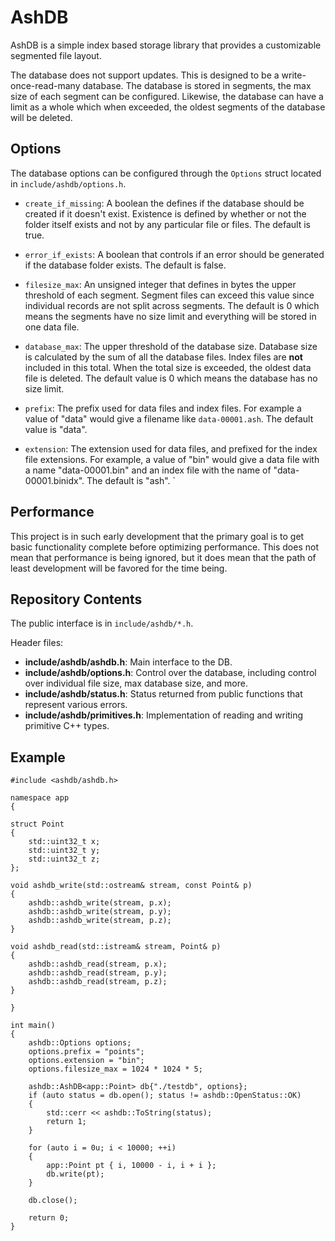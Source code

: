 # AshDB

AshDB is a simple index based storage library that provides a customizable segmented file layout. 

The database does not support updates. This is designed to be a write-once-read-many database. The database is stored in segments, the max size of each segment can be configured. Likewise, the database can have a limit as a whole which when exceeded, the oldest segments of the database will be deleted.

## Options

The database options can be configured through the `Options` struct located in `include/ashdb/options.h`. 

* `create_if_missing`: A boolean the defines if the database should be created if it doesn't exist. Existence is defined by whether or not the folder itself exists and not by any particular file or files. The default is true.

* `error_if_exists`: A boolean that controls if an error should be generated if the database folder exists. The default is false.

* `filesize_max`: An unsigned integer that defines in bytes the upper threshold of each segment. Segment files can exceed this value since individual records are not split across segments. The default is 0 which means the segments have no size limit and everything will be stored in one data file.

* `database_max`: The upper threshold of the database size. Database size is calculated by the sum of all the database files. Index files are **not** included in this total. When the total size is exceeded, the oldest data file is deleted. The default value is 0 which means the database has no size limit.

* `prefix`: The prefix used for data files and index files. For example a value of "data" would give a filename like `data-00001.ash`. The default value is "data".

* `extension`: The extension used for data files, and prefixed for the index file extensions. For example, a value of "bin" would give a data file with a name "data-00001.bin" and an index file with the name of "data-00001.binidx". The default is "ash".
`
## Performance

This project is in such early development that the primary goal is to get basic functionality complete before optimizing performance. This does not mean that performance is being ignored, but it does mean that the path of least development will be favored for the time being.

## Repository Contents

The public interface is in `include/ashdb/*.h`. 

Header files:

* **include/ashdb/ashdb.h**: Main interface to the DB.
* **include/ashdb/options.h**: Control over the database, including control over individual file size, max database size, and more.
* **include/ashdb/status.h**: Status returned from public functions that represent various errors.
* **include/ashdb/primitives.h**: Implementation of reading and writing primitive C++ types.

## Example

```cpp#include <iostream>
#include <ashdb/ashdb.h>

namespace app
{

struct Point
{
    std::uint32_t x;
    std::uint32_t y;
    std::uint32_t z;
};

void ashdb_write(std::ostream& stream, const Point& p)
{
    ashdb::ashdb_write(stream, p.x);
    ashdb::ashdb_write(stream, p.y);
    ashdb::ashdb_write(stream, p.z);
}

void ashdb_read(std::istream& stream, Point& p)
{
    ashdb::ashdb_read(stream, p.x);
    ashdb::ashdb_read(stream, p.y);
    ashdb::ashdb_read(stream, p.z);
}

}

int main()
{
    ashdb::Options options;
    options.prefix = "points";
    options.extension = "bin";
    options.filesize_max = 1024 * 1024 * 5;

    ashdb::AshDB<app::Point> db{"./testdb", options};
    if (auto status = db.open(); status != ashdb::OpenStatus::OK)
    {
        std::cerr << ashdb::ToString(status);
        return 1;
    }

    for (auto i = 0u; i < 10000; ++i)
    {
        app::Point pt { i, 10000 - i, i + i };
        db.write(pt);
    }

    db.close();

    return 0;
}
```
